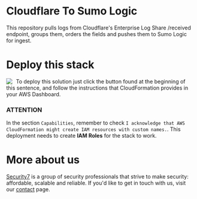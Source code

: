 # Cloudflare To Sumo Logic

This repository pulls logs from Cloudflare's Enterprise Log Share /received endpoint, groups them, orders the fields and pushes them to Sumo Logic for ingest.

# Deploy this stack

<a target="_blank" href="https://console.aws.amazon.com/cloudformation/home#/stacks/new?stackName=S7-Cloudflare-to-SumoLogic&templateURL=https://s3.us-east-2.amazonaws.com/net.security7.cloudformations/Cloudflare-to-SumoLogic.json">
<img align="left" style="float: left; margin: 0 10px 0 0;" src="https://s3.amazonaws.com/cloudformation-examples/cloudformation-launch-stack.png"></a>

To deploy this solution just click the button found at the beginning of this sentence, and follow the instructions that CloudFormation provides in your AWS Dashboard.

### ATTENTION

In the section `Capabilities`, remember to check `I acknowledge that AWS CloudFormation might create IAM resources with custom names.`. This deployment needs to create **IAM Roles** for the stack to work.

# More about us

[Security7](https://www.security7.net/) is a group of security professionals that strive to make security: affordable, scalable and reliable. If you'd like to get in touch with us, visit our [contact](https://www.security7.net/contact/) page.
